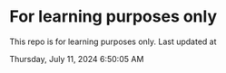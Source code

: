 # For learning purposes only
This repo is for learning purposes only.
Last updated at

Thursday, July 11, 2024 6:50:05 AM

